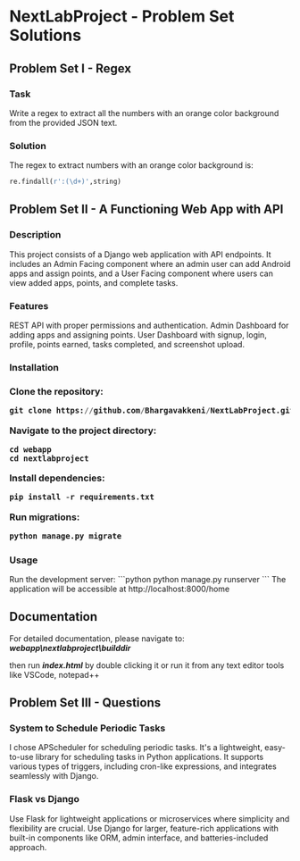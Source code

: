 <h1>NextLabProject - Problem Set Solutions</h1>

<h2>Problem Set I - Regex</h2>

<h3>Task</h3>

Write a regex to extract all the numbers with an orange color background from the provided JSON text.

<h3>Solution</h3>

The regex to extract numbers with an orange color background is:
```python
re.findall(r':(\d+)',string)
```

<h2>Problem Set II - A Functioning Web App with API</h2>

<h3>Description</h3>

This project consists of a Django web application with API endpoints. It includes an Admin Facing component where an admin user can add Android apps and assign points, and a User Facing component where users can view added apps, points, and complete tasks.

<h3>Features</h3>

REST API with proper permissions and authentication.
Admin Dashboard for adding apps and assigning points.
User Dashboard with signup, login, profile, points earned, tasks completed, and screenshot upload.

<h3>
Installation
<h3>

Clone the repository:
```python
git clone https://github.com/Bhargavakkeni/NextLabProject.git
```
Navigate to the project directory:
```
cd webapp
cd nextlabproject
```

Install dependencies:
```python
pip install -r requirements.txt
```
Run migrations:
```python
python manage.py migrate
```
<h3>Usage</h3>
Run the development server:
```python
python manage.py runserver
```
The application will be accessible at <a>http://localhost:8000/home</a>

<h2>Documentation</h2>
For detailed documentation, please navigate to: <b><i>webapp\nextlabproject\builddir</b></i>


then run <b><i>index.html</i></b> by double clicking it or run it from any text editor tools like VSCode, notepad++

<h2>Problem Set III - Questions</h2>

<h3>System to Schedule Periodic Tasks</h3>

I chose APScheduler for scheduling periodic tasks. It's a lightweight, easy-to-use library for scheduling tasks in Python applications. It supports various types of triggers, including cron-like expressions, and integrates seamlessly with Django.

<h3>Flask vs Django</h3>

Use Flask for lightweight applications or microservices where simplicity and flexibility are crucial. Use Django for larger, feature-rich applications with built-in components like ORM, admin interface, and batteries-included approach.